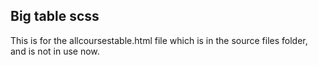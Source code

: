 ## Big table scss

This is for the allcoursestable.html file which is in the source files folder, and is not in use now.
